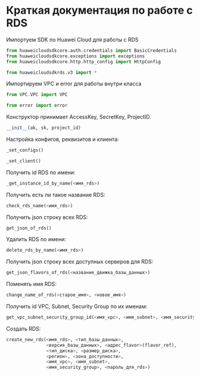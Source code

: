 # Краткая документация по работе с RDS

Импортуем SDK по Huawei Cloud для работы c RDS

```py
from huaweicloudsdkcore.auth.credentials import BasicCredentials
from huaweicloudsdkcore.exceptions import exceptions
from huaweicloudsdkcore.http.http_config import HttpConfig

from huaweicloudsdkrds.v3 import *
```

Импортируем VPC и error для работы внутри класса

```py
from VPC.VPC import VPC

from error import error
```

Конструктор принимает AccessKey, SecretKey, ProjectID.

```py
__init__(ak, sk, project_id)
```

Настройка конфигов, реквизитов и клиента:
```py
_set_configs()

_set_client()
```

Получить id RDS по имени:
```py
_get_instance_id_by_name(<имя_rds>)
```

Получить есть ли такое название RDS:
```py
check_rds_name(<имя_rds>)
```

Получить json строку всех RDS:
```py
get_json_of_rds()
```

Удалить RDS по имени:
```py
delete_rds_by_name(<имя_rds>)
```

Получить json строку всех доступных серверов для RDS:
```py
get_json_flavors_of_rds(<название_движка_базы_данных>)
```

Поменять имя RDS:
```py
change_name_of_rds(<старое_имя>, <новое_имя>)
```

Получить id VPC, Subnet, Security Group по их именам:
```py
get_vpc_subnet_security_group_id(<имя_vpc>, <имя_subnet>, <имя_security_group>)
```

Создать RDS:
```py
create_new_rds(<имя_rds>, <тип_базы_данных>,
               <версия_базы_данных>, <адрес_flavor>(flavor_ref), 
               <тип_диска>, <размер_диска>,
               <регион>, <зона_доступности>,
               <имя_vpc>, <имя_subnet>,
               <имя_security_group>, <пароль_для_rds>)
```
